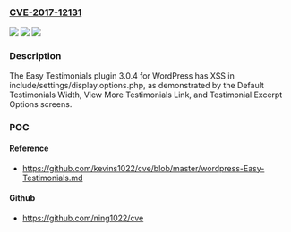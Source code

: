 ### [CVE-2017-12131](https://cve.mitre.org/cgi-bin/cvename.cgi?name=CVE-2017-12131)
![](https://img.shields.io/static/v1?label=Product&message=n%2Fa&color=blue)
![](https://img.shields.io/static/v1?label=Version&message=n%2Fa&color=blue)
![](https://img.shields.io/static/v1?label=Vulnerability&message=n%2Fa&color=brighgreen)

### Description

The Easy Testimonials plugin 3.0.4 for WordPress has XSS in include/settings/display.options.php, as demonstrated by the Default Testimonials Width, View More Testimonials Link, and Testimonial Excerpt Options screens.

### POC

#### Reference
- https://github.com/kevins1022/cve/blob/master/wordpress-Easy-Testimonials.md

#### Github
- https://github.com/ning1022/cve

